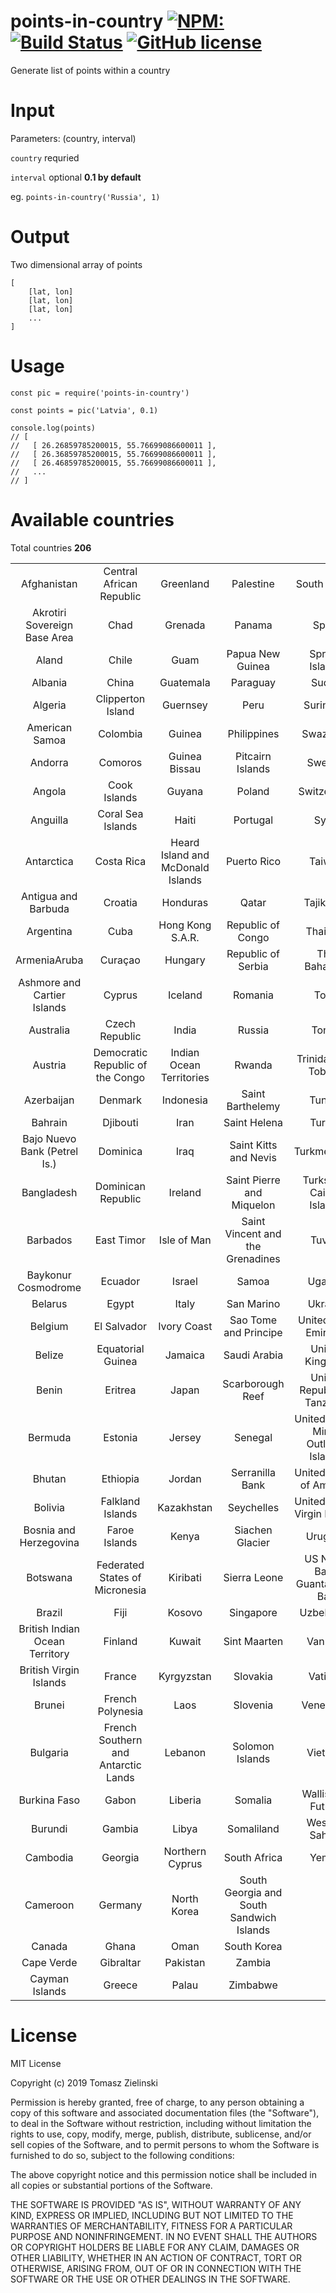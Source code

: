 # points-in-country [![NPM:](https://img.shields.io/npm/v/points-in-country.svg)](https://www.npmjs.com/package/points-in-country) [![Build Status](https://api.travis-ci.org/corashina/points-in-country.svg)](https://travis-ci.org/corashina/points-in-country) [![GitHub license](https://img.shields.io/badge/license-MIT-blue.svg)](https://github.com/corashina/points-in-country/blob/master/LICENSE)

Generate list of points within a country

# Input
Parameters: (country, interval)

`country` requried

`interval` optional **0.1 by default**

eg. `points-in-country('Russia', 1)`

# Output
Two dimensional array of points
```
[
    [lat, lon]
    [lat, lon]
    [lat, lon]
    ...
]
```
# Usage
```
const pic = require('points-in-country')

const points = pic('Latvia', 0.1)

console.log(points) 
// [ 
//   [ 26.26859785200015, 55.76699086600011 ], 
//   [ 26.36859785200015, 55.76699086600011 ], 
//   [ 26.46859785200015, 55.76699086600011 ],
//   ... 
// ]
```

# Available countries

Total countries **206**

|            |            |            |            |            |
|:----------:|:----------:|:----------:|:----------:|:----------:|
| Afghanistan | Central African Republic | Greenland | Palestine | South Sudan |
| Akrotiri Sovereign Base Area | Chad | Grenada | Panama | Spain |
| Aland | Chile | Guam | Papua New Guinea | Spratly Islands |
| Albania | China | Guatemala | Paraguay | Sudan |
| Algeria | Clipperton Island | Guernsey | Peru | Suriname |
| American Samoa | Colombia | Guinea | Philippines | Swaziland |
| Andorra | Comoros | Guinea Bissau | Pitcairn Islands | Sweden |
| Angola | Cook Islands | Guyana | Poland | Switzerland |
| Anguilla | Coral Sea Islands | Haiti | Portugal | Syria |
| Antarctica | Costa Rica | Heard Island and McDonald Islands | Puerto Rico | Taiwan |
| Antigua and Barbuda | Croatia | Honduras | Qatar | Tajikistan |
| Argentina | Cuba | Hong Kong S.A.R. | Republic of Congo | Thailand |
| ArmeniaAruba | Curaçao | Hungary | Republic of Serbia | The Bahamas |
| Ashmore and Cartier Islands | Cyprus | Iceland | Romania | Togo |
| Australia | Czech Republic | India | Russia | Tonga |
| Austria | Democratic Republic of the Congo | Indian Ocean Territories | Rwanda | Trinidad and Tobago |
| Azerbaijan | Denmark | Indonesia | Saint Barthelemy | Tunisia |
| Bahrain | Djibouti | Iran | Saint Helena | Turkey |
| Bajo Nuevo Bank (Petrel Is.) | Dominica | Iraq | Saint Kitts and Nevis | Turkmenistan |
| Bangladesh | Dominican Republic | Ireland | Saint Pierre and Miquelon | Turks and Caicos Islands |
| Barbados | East Timor | Isle of Man | Saint Vincent and the Grenadines | Tuvalu |
| Baykonur Cosmodrome | Ecuador | Israel | Samoa | Uganda |
| Belarus | Egypt | Italy | San Marino | Ukraine |
| Belgium | El Salvador | Ivory Coast | Sao Tome and Principe | United Arab Emirates |
| Belize | Equatorial Guinea | Jamaica | Saudi Arabia | United Kingdom |
| Benin | Eritrea | Japan | Scarborough Reef | United Republic of Tanzania |
| Bermuda | Estonia | Jersey | Senegal | United States Minor Outlying Islands |
| Bhutan | Ethiopia | Jordan | Serranilla Bank | United States of America |
| Bolivia | Falkland Islands | Kazakhstan | Seychelles | United States Virgin Islands |
| Bosnia and Herzegovina | Faroe Islands | Kenya | Siachen Glacier | Uruguay |
| Botswana | Federated States of Micronesia | Kiribati | Sierra Leone | US Naval Base Guantanamo Bay |
| Brazil | Fiji | Kosovo | Singapore | Uzbekistan |
| British Indian Ocean Territory | Finland | Kuwait | Sint Maarten | Vanuatu |
| British Virgin Islands | France | Kyrgyzstan | Slovakia | Vatican |
| Brunei | French Polynesia | Laos | Slovenia | Venezuela |
| Bulgaria | French Southern and Antarctic Lands | Lebanon | Solomon Islands | Vietnam |
| Burkina Faso | Gabon | Liberia | Somalia | Wallis and Futuna |
| Burundi | Gambia | Libya | Somaliland | Western Sahara |
| Cambodia | Georgia | Northern Cyprus | South Africa | Yemen |
| Cameroon | Germany | North Korea | South Georgia and South Sandwich Islands |  |
| Canada | Ghana | Oman | South Korea |  |
| Cape Verde | Gibraltar | Pakistan | Zambia |  |
| Cayman Islands | Greece | Palau | Zimbabwe |  |

# License
MIT License

Copyright (c) 2019 Tomasz Zielinski

Permission is hereby granted, free of charge, to any person obtaining a copy
of this software and associated documentation files (the "Software"), to deal
in the Software without restriction, including without limitation the rights
to use, copy, modify, merge, publish, distribute, sublicense, and/or sell
copies of the Software, and to permit persons to whom the Software is
furnished to do so, subject to the following conditions:

The above copyright notice and this permission notice shall be included in all
copies or substantial portions of the Software.

THE SOFTWARE IS PROVIDED "AS IS", WITHOUT WARRANTY OF ANY KIND, EXPRESS OR
IMPLIED, INCLUDING BUT NOT LIMITED TO THE WARRANTIES OF MERCHANTABILITY,
FITNESS FOR A PARTICULAR PURPOSE AND NONINFRINGEMENT. IN NO EVENT SHALL THE
AUTHORS OR COPYRIGHT HOLDERS BE LIABLE FOR ANY CLAIM, DAMAGES OR OTHER
LIABILITY, WHETHER IN AN ACTION OF CONTRACT, TORT OR OTHERWISE, ARISING FROM,
OUT OF OR IN CONNECTION WITH THE SOFTWARE OR THE USE OR OTHER DEALINGS IN THE
SOFTWARE.
